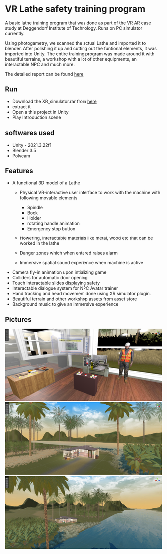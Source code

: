 # VR Lathe safety training program

A basic lathe training program that was done as part of the VR AR case study at Deggendorf Institute of Technology. Runs on PC simulator currently. 

Using photogametry, we scanned the actual Lathe and imported it to blender. After polishing it up and cutting out the funtional elements, it was imported into Unity. The entire training program was made around it with beautiful terrains, a workshop with a lot of other equipments, an interactable NPC and much more.

The detailed report can be found [here](/VR_lathe.pdf)

## Run

- Download the XR_simulator.rar from [here](https://nextcloud.th-deg.de/s/2n5nDxfgGDxpyXH)
- extract it
- Open a this project in Unity
- Play Introduction scene

## softwares used 

- Unity - 2021.3.22f1
- Blender 3.5
- Polycam

## Features 

- A functional 3D model of a Lathe 
    - Physical VR-interactive user interface to work with the machine with following movable elements
        - Spindle
        - Bock
        - Holder
        - rotating handle animation
        - Emergency stop button

    - Howering, interactable materials like metal, wood etc that can be worked in the lathe 
    - Danger zones which when entered raises alarm
    -  Immersive spatial sound experience when machine is active
- Camera fly-in animation upon intializing game
- Colliders for automatic door opening 
- Touch interactable slides displaying safety 
- Interactable dialogue system for NPC Avatar trainer
- Hand tracking and head movement done using XR simulator plugin.
- Beautiful terrain and other workshop assets from asset store
- Background music to give an immersive experience


## Pictures
![](/workplace.png)
![](/drone_shot1.png)
![](/drone_shot2.png)